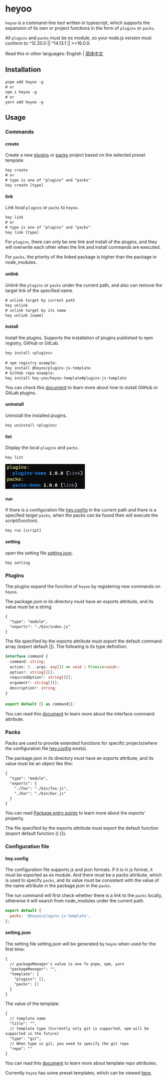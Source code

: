 # heyoo

`heyoo` is a command-line tool written in typescript, which supports the expansion of its own or project functions 
in the form of `plugins` or `packs`.

All `plugins` and `packs` must be es module, so your node.js version must conform to ^12.20.0 || ^14.13.1 || >=16.0.0.

Read this in other languages: English | [简体中文](./README_ZH-CN.md)

## Installation

```shell
pnpm add heyoo -g
# or
npm i heyoo -g
# or
yarn add heyoo -g
```

## Usage

### Commands

#### create

Create a new [plugins](#Plugins) or [packs](#Packs) project based on the selected preset template.

```shell
hey create
# or
# type is one of "plugins" and "packs"
hey create [type]
```

#### link

Link local `plugins` or `packs` to `heyoo`.

```shell
hey link
# or
# type is one of "plugins" and "packs"
hey link [type]
```

For `plugins`, there can only be one link and install of the plugins, and they will overwrite each other when
the link and install commands are executed.

For `packs`, the priority of the linked package is higher than the package in node_modules.

#### unlink

Unlink the `plugins` or `packs` under the current path, and also can remove the target link of the specified name.

```shell
# unlink target by current path
hey unlink
# unlink target by its name
hey unlink [name]
```

#### install

Install the plugins. Supports the installation of plugins published to npm registry, GitHub or GitLab.

```shell
hey install <plugins>

# npm registry example:
hey install @heyoo/plugins-js-template
# GitHub repo example:
hey install hey-yoo/heyoo-template#plugins-js-template
```

You can check this [document](https://www.npmjs.com/package/download-git-repo) to learn more about 
how to install GitHub or GitLab plugins.

#### uninstall

Uninstall the installed plugins.

```shell
hey uninstall <plugins>
```

#### list

Display the local `plugins` and `packs`.

```shell
hey list
```

![](https://raw.githubusercontent.com/HaolinHom/pic-go-bag/heyoo/heyoo-usage-list.png)

#### run

If there is a configuration file [hey.config](#heyconfig) in the current path and there is a specified target `packs`,
when the packs can be found then will execute the script(function).

```shell
hey run [script]
```

#### setting

open the setting file [setting.json](#settingjson).

```shell
hey setting
```

### Plugins

The plugins expand the function of `heyoo` by registering new commands on `heyoo`.

The package.json in its directory must have an exports attribute, and its value must be a string:

```json5
{
  "type": "module",
  "exports": "./bin/index.js"
}
```

The file specified by the exports attribute must export the default command array (export default []). 
The following is its type definition:

```typescript
interface command {
  command: string;
  action: (...args: any[]) => void | Promise<void>;
  option?: string[][];
  requiredOption?: string[][];
  argument?: string[][];
  description?: string;
}

export default [] as command[];
```

You can read this [document](https://github.com/tj/commander.js#readme) to learn more about the interface command attribute.

### Packs

Packs are used to provide extended functions for specific projects(where the configuration file [hey.config](#heyconfig) exists).

The package.json in its directory must have an exports attribute, and its value must be an object like this:

```json5
{
  "type": "module",
  "exports": {
    "./foo": "./bin/foo.js",
    "./bar": "./bin/bar.js"
  }
}
```

You can read [Package entry points](https://nodejs.org/api/packages.html#packages_package_entry_points) to learn more 
about the exports' property.

The file specified by the exports attribute must export the default function (export default function () {}).

### Configuration file

#### hey.config

The configuration file supports js and json formats. If it is in js format, it must be exported as es module.
And there must be a packs attribute, which is used to specify `packs`, 
and its value must be consistent with the value of the name attribute in the package.json in the `packs`.

The run command will first check whether there is a link to the `packs` locally, otherwise it will search from
node_modules under the current path.

```javascript
export default {
  packs: '@heyoo/plugins-js-template',
};
```

#### setting.json

The setting file setting.json will be generated by `heyoo` when used for the first time:

```json5
{
  // packageManager's value is one fo pnpm, npm, yarn
  "packageManager": "",
  "template": {
    "plugins": [],
    "packs": []
  }
}
```

The value of the template:

```json5
{
  // template name
  "title": "",
  // template type (Currently only git is supported, npm will be supported in the future)
  "type": "git",
  // When type is git, you need to specify the git repo
  "repo": ""
}
```

You can read this [document](https://www.npmjs.com/package/download-git-repo) to learn more about template repo attributes.

Currently `heyoo` has some preset templates, which can be viewed [here](https://github.com/hey-yoo/heyoo-template#readme).
